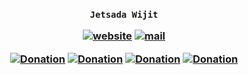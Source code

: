<h3 align="center">

`Jetsada Wijit`

[![website](https://img.shields.io/badge/website-blue)](https://mcengine.github.io/rank-website)
[![mail](https://img.shields.io/badge/mail-blue)](mailto:mcengine@groups.outlook.com)

[![Donation](https://img.shields.io/badge/buymeacoffee-white)](https://buymeacoffee.com/jetsadawijit)
[![Donation](https://img.shields.io/badge/ko--fi-white)](https://ko-fi.com/jetsadawijit)
[![Donation](https://img.shields.io/badge/opencollective-white)](https://opencollective.com/jetsadawijit)
[![Donation](https://img.shields.io/badge/patreon-white)](https://patreon.com/JetsadaWijit)

</h3>